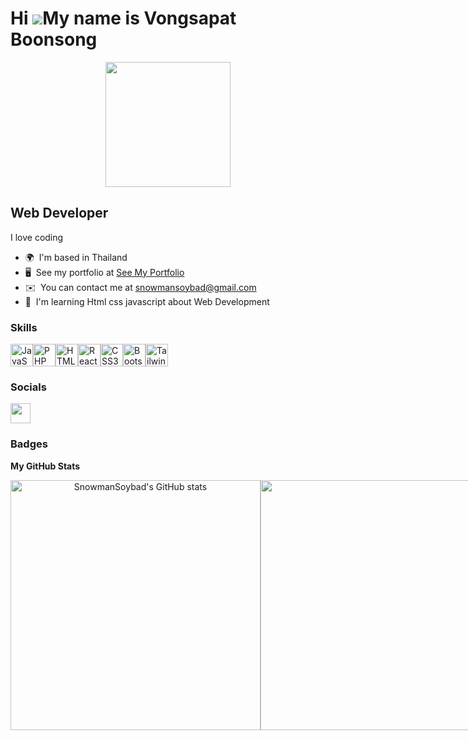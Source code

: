 Hi ![](https://user-images.githubusercontent.com/18350557/176309783-0785949b-9127-417c-8b55-ab5a4333674e.gif)My name is Vongsapat Boonsong
==========================================================================================================================================

<div id="header" align="center">
  <img src="https://media1.tenor.com/m/Ir3fMRFe6JkAAAAd/getfake-getreal.gif" width="200"/>
</div>

Web Developer
-------------

I love coding

* 🌍  I'm based in Thailand
* 🖥️  See my portfolio at [See My Portfolio](http://sdsdsdsdsdsdsdsdsdsddsd)
* ✉️  You can contact me at [snowmansoybad@gmail.com](mailto:snowmansoybad@gmail.com)
* 🧠  I'm learning Html css javascript about Web Development

### Skills


<p align="left">
<a href="https://developer.mozilla.org/en-US/docs/Web/JavaScript" target="_blank" rel="noreferrer"><img src="https://raw.githubusercontent.com/danielcranney/readme-generator/main/public/icons/skills/javascript-colored.svg" width="36" height="36" alt="JavaScript" /></a><a href="https://www.php.net/" target="_blank" rel="noreferrer"><img src="https://raw.githubusercontent.com/danielcranney/readme-generator/main/public/icons/skills/php-colored.svg" width="36" height="36" alt="PHP" /></a><a href="https://developer.mozilla.org/en-US/docs/Glossary/HTML5" target="_blank" rel="noreferrer"><img src="https://raw.githubusercontent.com/danielcranney/readme-generator/main/public/icons/skills/html5-colored.svg" width="36" height="36" alt="HTML5" /></a><a href="https://reactjs.org/" target="_blank" rel="noreferrer"><img src="https://raw.githubusercontent.com/danielcranney/readme-generator/main/public/icons/skills/react-colored.svg" width="36" height="36" alt="React" /></a><a href="https://www.w3.org/TR/CSS/#css" target="_blank" rel="noreferrer"><img src="https://raw.githubusercontent.com/danielcranney/readme-generator/main/public/icons/skills/css3-colored.svg" width="36" height="36" alt="CSS3" /></a><a href="https://getbootstrap.com/" target="_blank" rel="noreferrer"><img src="https://raw.githubusercontent.com/danielcranney/readme-generator/main/public/icons/skills/bootstrap-colored.svg" width="36" height="36" alt="Bootstrap" /></a><a href="https://tailwindcss.com/" target="_blank" rel="noreferrer"><img src="https://raw.githubusercontent.com/danielcranney/readme-generator/main/public/icons/skills/tailwindcss-colored.svg" width="36" height="36" alt="TailwindCSS" /></a>
</p>


### Socials

<p align="left"> <a href="https://www.github.com/SnowmanSoybad" target="_blank" rel="noreferrer"> <picture> <source media="(prefers-color-scheme: dark)" srcset="https://raw.githubusercontent.com/danielcranney/readme-generator/main/public/icons/socials/github-dark.svg" /> <source media="(prefers-color-scheme: light)" srcset="https://raw.githubusercontent.com/danielcranney/readme-generator/main/public/icons/socials/github.svg" /> <img src="https://raw.githubusercontent.com/danielcranney/readme-generator/main/public/icons/socials/github.svg" width="32" height="32" /> </picture> </a></p>

### Badges

<b>My GitHub Stats</b>

<div id="header" align="center" style="display: flex;">
  <div>
    <a href="http://www.github.com/SnowmanSoybad"><img src="https://github-readme-stats.vercel.app/api?username=SnowmanSoybad&show_icons=true&hide=&count_private=true&title_color=a855f7&text_color=22c55e&icon_color=000000&bg_color=000000&hide_border=true&show_icons=true" alt="SnowmanSoybad's GitHub stats" style="width: 400px; height: auto;" /></a>
  </div>
  <div>
    <a href="http://www.github.com/SnowmanSoybad"><img src="https://github-readme-streak-stats.herokuapp.com/?user=SnowmanSoybad&stroke=ef4444&background=000000&ring=3382ed&fire=3382ed&currStreakNum=ef4444&currStreakLabel=3382ed&sideNums=ef4444&sideLabels=ef4444&dates=ef4444&hide_border=true" style="width: 400px; height: auto;" /></a>
  </div>
  <div>
    <a href="https://github.com/SnowmanSoybad"><img src="https://github-readme-stats.vercel.app/api/top-langs/?username=SnowmanSoybad&langs_count=10&title_color=3382ed&text_color=ef4444&icon_color=000000&bg_color=000000&hide_border=true&locale=en&custom_title=Top%20%Languages" alt="Top Languages" style="width: 400px; height: auto;" /></a>
  </div>
</div>




